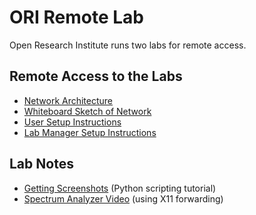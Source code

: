 # ORI Remote Lab

Open Research Institute runs two labs for remote access.

## Remote Access to the Labs

* [Network Architecture](ORI-Labs-Network-Architecture.md)
* [Whiteboard Sketch of Network](Labs-Network-Whiteboard.jpg)
* [User Setup Instructions](ORI-Lab-User-Setup.md)
* [Lab Manager Setup Instructions](ORI-New-User-Setup.md)

## Lab Notes

* [Getting Screenshots](Getting%20Screenshots.md) (Python scripting tutorial)
* [Spectrum Analyzer Video](Video-SA.md) (using X11 forwarding)
